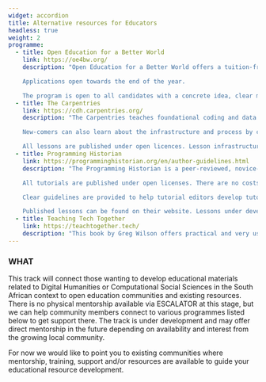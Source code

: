 ```yaml
---
widget: accordion
title: Alternative resources for Educators
headless: true
weight: 2
programme:
  - title: Open Education for a Better World
    link: https://oe4bw.org/
    description: "Open Education for a Better World offers a tuition-free online mentorship programme supporting people wanting to develop open educational materials including open online courses and textbooks.

    Applications open towards the end of the year.

    The program is open to all candidates with a concrete idea, clear motivation and strong commitment to develop and deliver an open online course or other large-scale open resource (e.g., an open textbook) aligned with the SDGs. There are no limitations regarding the education or professional background of candidates. "
  - title: The Carpentries
    link: https://cdh.carpentries.org/
    description: "The Carpentries teaches foundational coding and data science skills to researchers worldwide. A community of volunteers contribute to collaboratively developed lessons that are published under open licenses. Their Curriculum Development Handbook contains valuable insights for lesson developers. The Carpentries also have a Lesson Incubator where community members can share their Carpentry-style teaching materials at all stages of development, to collaborate on lesson development, and receive feedback from other community members.

    New-comers can also learn about the infrastructure and process by contributing to lessons that are currently under development. A number of lessons currently under development relates to humanities and social sciences.

    All lessons are published under open licences. Lesson infrastructure is published under open-source licenses and can be used for free for lesson development."
  - title: Programming Historian
    link: https://programminghistorian.org/en/author-guidelines.html
    description: "The Programming Historian is a peer-reviewed, novice-friendly publication that focuses on tutorials relevant to the humanities. Tutorials cover a wide range of digital tools, techniques, and workflows to facilitate research and teaching. 

    All tutorials are published under open licenses. There are no costs involved to work with the Programming Historian or publish tutorials.

    Clear guidelines are provided to help tutorial editors develop tutorials that can be sustained in the long term and that contains accessible content for a broad audience. 

    Published lessons can be found on their website. Lessons under development is available from their Github repository."
  - title: Teaching Tech Together
    link: https://teachtogether.tech/
    description: "This book by Greg Wilson offers practical and very useful tips for developing better ways of teaching tech skills. The content is based on research evidence (with great links to references from education science) and years of experience in the classroom. The book is freely available online."
---
```

### WHAT

This track will connect those wanting to develop educational materials related to Digital Humanities or Computational Social Sciences in the South African context to open education communities and existing resources. There is no physical mentorship available via ESCALATOR at this stage, but we can help community members connect to various programmes listed below to get support there. The track is under development and may offer direct mentorship in the future depending on availability and interest from the growing local community.

For now we would like to point you to existing communities where mentorship, training, support and/or resources are available to guide your educational resource development.

